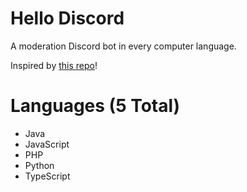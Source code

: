 # Hello Discord

A moderation Discord bot in every computer language.

Inspired by [this repo](https://github.com/leachim6/hello-world)!

# Languages (5 Total)

-   Java
-   JavaScript
-   PHP
-   Python
-   TypeScript
